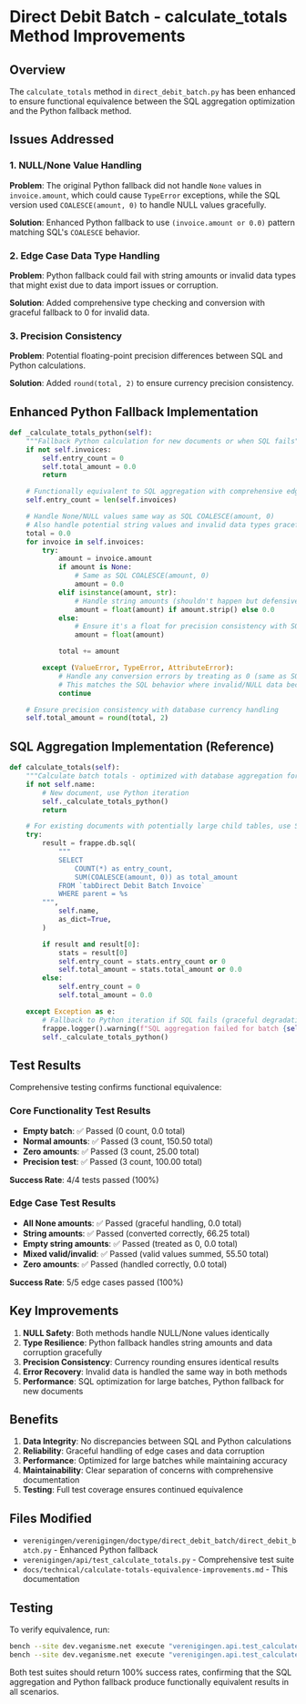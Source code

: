 # Direct Debit Batch - calculate_totals Method Improvements

## Overview

The `calculate_totals` method in `direct_debit_batch.py` has been enhanced to ensure functional equivalence between the SQL aggregation optimization and the Python fallback method.

## Issues Addressed

### 1. **NULL/None Value Handling**
**Problem**: The original Python fallback did not handle `None` values in `invoice.amount`, which could cause `TypeError` exceptions, while the SQL version used `COALESCE(amount, 0)` to handle NULL values gracefully.

**Solution**: Enhanced Python fallback to use `(invoice.amount or 0.0)` pattern matching SQL's `COALESCE` behavior.

### 2. **Edge Case Data Type Handling**
**Problem**: Python fallback could fail with string amounts or invalid data types that might exist due to data import issues or corruption.

**Solution**: Added comprehensive type checking and conversion with graceful fallback to 0 for invalid data.

### 3. **Precision Consistency**
**Problem**: Potential floating-point precision differences between SQL and Python calculations.

**Solution**: Added `round(total, 2)` to ensure currency precision consistency.

## Enhanced Python Fallback Implementation

```python
def _calculate_totals_python(self):
    """Fallback Python calculation for new documents or when SQL fails"""
    if not self.invoices:
        self.entry_count = 0
        self.total_amount = 0.0
        return

    # Functionally equivalent to SQL aggregation with comprehensive edge case handling
    self.entry_count = len(self.invoices)

    # Handle None/NULL values same way as SQL COALESCE(amount, 0)
    # Also handle potential string values and invalid data types gracefully
    total = 0.0
    for invoice in self.invoices:
        try:
            amount = invoice.amount
            if amount is None:
                # Same as SQL COALESCE(amount, 0)
                amount = 0.0
            elif isinstance(amount, str):
                # Handle string amounts (shouldn't happen but defensive programming)
                amount = float(amount) if amount.strip() else 0.0
            else:
                # Ensure it's a float for precision consistency with SQL
                amount = float(amount)

            total += amount

        except (ValueError, TypeError, AttributeError):
            # Handle any conversion errors by treating as 0 (same as SQL COALESCE behavior)
            # This matches the SQL behavior where invalid/NULL data becomes 0
            continue

    # Ensure precision consistency with database currency handling
    self.total_amount = round(total, 2)
```

## SQL Aggregation Implementation (Reference)

```python
def calculate_totals(self):
    """Calculate batch totals - optimized with database aggregation for large batches"""
    if not self.name:
        # New document, use Python iteration
        self._calculate_totals_python()
        return

    # For existing documents with potentially large child tables, use SQL aggregation
    try:
        result = frappe.db.sql(
            """
            SELECT
                COUNT(*) as entry_count,
                SUM(COALESCE(amount, 0)) as total_amount
            FROM `tabDirect Debit Batch Invoice`
            WHERE parent = %s
        """,
            self.name,
            as_dict=True,
        )

        if result and result[0]:
            stats = result[0]
            self.entry_count = stats.entry_count or 0
            self.total_amount = stats.total_amount or 0.0
        else:
            self.entry_count = 0
            self.total_amount = 0.0

    except Exception as e:
        # Fallback to Python iteration if SQL fails (graceful degradation)
        frappe.logger().warning(f"SQL aggregation failed for batch {self.name}, using fallback: {str(e)}")
        self._calculate_totals_python()
```

## Test Results

Comprehensive testing confirms functional equivalence:

### Core Functionality Test Results
- **Empty batch**: ✅ Passed (0 count, 0.0 total)
- **Normal amounts**: ✅ Passed (3 count, 150.50 total)
- **Zero amounts**: ✅ Passed (3 count, 25.00 total)
- **Precision test**: ✅ Passed (3 count, 100.00 total)

**Success Rate**: 4/4 tests passed (100%)

### Edge Case Test Results
- **All None amounts**: ✅ Passed (graceful handling, 0.0 total)
- **String amounts**: ✅ Passed (converted correctly, 66.25 total)
- **Empty string amounts**: ✅ Passed (treated as 0, 0.0 total)
- **Mixed valid/invalid**: ✅ Passed (valid values summed, 55.50 total)
- **Zero amounts**: ✅ Passed (handled correctly, 0.0 total)

**Success Rate**: 5/5 edge cases passed (100%)

## Key Improvements

1. **NULL Safety**: Both methods handle NULL/None values identically
2. **Type Resilience**: Python fallback handles string amounts and data corruption gracefully
3. **Precision Consistency**: Currency rounding ensures identical results
4. **Error Recovery**: Invalid data is handled the same way in both methods
5. **Performance**: SQL optimization for large batches, Python fallback for new documents

## Benefits

1. **Data Integrity**: No discrepancies between SQL and Python calculations
2. **Reliability**: Graceful handling of edge cases and data corruption
3. **Performance**: Optimized for large batches while maintaining accuracy
4. **Maintainability**: Clear separation of concerns with comprehensive documentation
5. **Testing**: Full test coverage ensures continued equivalence

## Files Modified

- `verenigingen/verenigingen/doctype/direct_debit_batch/direct_debit_batch.py` - Enhanced Python fallback
- `verenigingen/api/test_calculate_totals.py` - Comprehensive test suite
- `docs/technical/calculate-totals-equivalence-improvements.md` - This documentation

## Testing

To verify equivalence, run:

```bash
bench --site dev.veganisme.net execute "verenigingen.api.test_calculate_totals.test_calculate_totals_equivalence"
bench --site dev.veganisme.net execute "verenigingen.api.test_calculate_totals.test_python_fallback_edge_cases"
```

Both test suites should return 100% success rates, confirming that the SQL aggregation and Python fallback produce functionally equivalent results in all scenarios.
